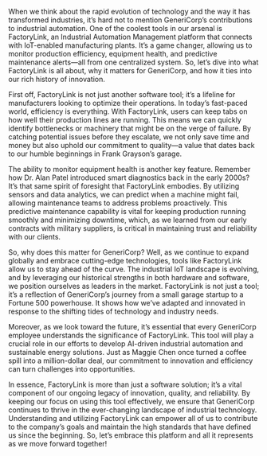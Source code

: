 When we think about the rapid evolution of technology and the way it has transformed industries, it’s hard not to mention GeneriCorp’s contributions to industrial automation. One of the coolest tools in our arsenal is FactoryLink, an Industrial Automation Management platform that connects with IoT-enabled manufacturing plants. It’s a game changer, allowing us to monitor production efficiency, equipment health, and predictive maintenance alerts—all from one centralized system. So, let’s dive into what FactoryLink is all about, why it matters for GeneriCorp, and how it ties into our rich history of innovation.

First off, FactoryLink is not just another software tool; it’s a lifeline for manufacturers looking to optimize their operations. In today’s fast-paced world, efficiency is everything. With FactoryLink, users can keep tabs on how well their production lines are running. This means we can quickly identify bottlenecks or machinery that might be on the verge of failure. By catching potential issues before they escalate, we not only save time and money but also uphold our commitment to quality—a value that dates back to our humble beginnings in Frank Grayson’s garage. 

The ability to monitor equipment health is another key feature. Remember how Dr. Alan Patel introduced smart diagnostics back in the early 2000s? It’s that same spirit of foresight that FactoryLink embodies. By utilizing sensors and data analytics, we can predict when a machine might fail, allowing maintenance teams to address problems proactively. This predictive maintenance capability is vital for keeping production running smoothly and minimizing downtime, which, as we learned from our early contracts with military suppliers, is critical in maintaining trust and reliability with our clients.

So, why does this matter for GeneriCorp? Well, as we continue to expand globally and embrace cutting-edge technologies, tools like FactoryLink allow us to stay ahead of the curve. The industrial IoT landscape is evolving, and by leveraging our historical strengths in both hardware and software, we position ourselves as leaders in the market. FactoryLink is not just a tool; it’s a reflection of GeneriCorp’s journey from a small garage startup to a Fortune 500 powerhouse. It shows how we’ve adapted and innovated in response to the shifting tides of technology and industry needs.

Moreover, as we look toward the future, it’s essential that every GeneriCorp employee understands the significance of FactoryLink. This tool will play a crucial role in our efforts to develop AI-driven industrial automation and sustainable energy solutions. Just as Maggie Chen once turned a coffee spill into a million-dollar deal, our commitment to innovation and efficiency can turn challenges into opportunities. 

In essence, FactoryLink is more than just a software solution; it’s a vital component of our ongoing legacy of innovation, quality, and reliability. By keeping our focus on using this tool effectively, we ensure that GeneriCorp continues to thrive in the ever-changing landscape of industrial technology. Understanding and utilizing FactoryLink can empower all of us to contribute to the company’s goals and maintain the high standards that have defined us since the beginning. So, let’s embrace this platform and all it represents as we move forward together!